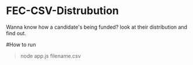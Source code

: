 # FEC-CSV-Distrubution
Wanna know how a candidate's being funded? look at their distribution and find out.


#How to run

> node app.js filename.csv
